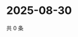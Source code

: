 # 2025-08-30

共 0 条

<!-- BEGIN ZHIHUQUESTIONS -->
<!-- 最后更新时间 Sat Aug 30 2025 13:10:09 GMT+0800 (China Standard Time) -->

<!-- END ZHIHUQUESTIONS -->
